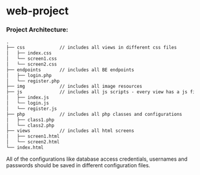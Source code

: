 # web-project

### Project Architecture:

```markdown
.
├── css				// includes all views in different css files
│   ├── index.css
│   └── screen1.css
│   └── screen2.css
├── endpoints		// includes all BE endpoints
│   ├── login.php
│   └── register.php
├── img				// includes all image resources
├── js				// includes all js scripts - every view has a js file
│   ├── index.js
│   └── login.js
│   └── register.js
├── php				// includes all php classes and configurations
│   ├── class1.php
│   └── class2.php
├── views			// includes all html screens
│   ├── screen1.html
│   └── screen2.html
└── index.html
```

All of the configurations like database access credentials, usernames and passwords should be saved in different configuration files.